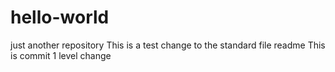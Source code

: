# hello-world
just another repository
This is a test change to the standard file readme
This is commit 1 level change

